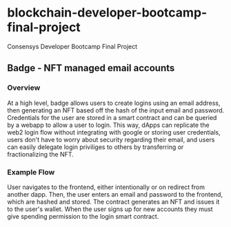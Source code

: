 # blockchain-developer-bootcamp-final-project
Consensys Developer Bootcamp Final Project
## Badge - NFT managed email accounts
### Overview
At a high level, badge allows users to create logins using an email address, then generating an NFT based off the hash of the input email and password. Credentials for the user are stored in a smart contract and can be queried by a webapp to allow a user to login. This way, dApps can replicate the web2 login flow without integrating with google or storing user credentials, users don't have to worry about security regarding their email, and users can easily delegate login priviliges to others by transferring or fractionalizing the NFT. 

### Example Flow
User navigates to the frontend, either intentionally or on redirect from another dapp. Then, the user enters an email and password to the frontend, which are hashed and stored. The contract generates an NFT and issues it to the user's wallet. When the user signs up for new accounts they must give spending permission to the login smart contract.
